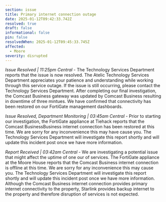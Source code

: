 ```yaml
---
section: issue
title: Primary internet connection outage
date: 2025-01-12T09:42:33.742Z
resolved: true
draft: false
informational: false
pin: false
resolvedWhen: 2025-01-12T09:45:33.745Z
affected:
  - Moore
severity: disrupted
---
```

*Issue Resolved | 11:25pm Central* - The Technology Services Department reports that the issue is now resolved. The Atelic Technology Services Department appreciates your patience and understanding while working through this service outage. If the issue is still occurring, please contact the Technology Services Department. After completing our final investigation, the Comcast Business gateway was updated by Comcast Business resulting in downtime of three mintues. We have confirmed that connectivity has been restored on our FortiGate management dashboards.

*Issue Resolved, Department Monitoring | 03:45am Central* - Prior to starting our investigation, the FortiGate appliance at Tiehack reports that the Comcast BusinessBusiness internet connection has been restored at this time. We are sorry for any inconvenience this may have cause you. The Technology Services Department will investigate this report shortly and will update this incident post once we have more information.

*Report Received | 03:42am Central* - We are investigating a potential issue that might affect the uptime of one our of services. The FortiGate appliance at the Moore House reports that the Comcast Business internet connection is offline at this time. We are sorry for any inconvenience this may cause you. The Technology Services Department will investigate this report shortly and will update this incident post once we have more information. Although the Comcast Business internet connection provides primary internet connectivity to the property, Starlink provides backup internet to the property and therefore disruption of services is not expected.